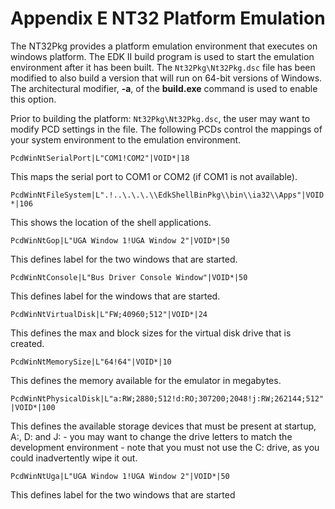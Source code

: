 <!--- @file
  Appendix E NT32 Platform Emulation

  Copyright (c) 2008-2017, Intel Corporation. All rights reserved.<BR>

  Redistribution and use in source (original document form) and 'compiled'
  forms (converted to PDF, epub, HTML and other formats) with or without
  modification, are permitted provided that the following conditions are met:

  1) Redistributions of source code (original document form) must retain the
     above copyright notice, this list of conditions and the following
     disclaimer as the first lines of this file unmodified.

  2) Redistributions in compiled form (transformed to other DTDs, converted to
     PDF, epub, HTML and other formats) must reproduce the above copyright
     notice, this list of conditions and the following disclaimer in the
     documentation and/or other materials provided with the distribution.

  THIS DOCUMENTATION IS PROVIDED BY TIANOCORE PROJECT "AS IS" AND ANY EXPRESS OR
  IMPLIED WARRANTIES, INCLUDING, BUT NOT LIMITED TO, THE IMPLIED WARRANTIES OF
  MERCHANTABILITY AND FITNESS FOR A PARTICULAR PURPOSE ARE DISCLAIMED. IN NO
  EVENT SHALL TIANOCORE PROJECT  BE LIABLE FOR ANY DIRECT, INDIRECT, INCIDENTAL,
  SPECIAL, EXEMPLARY, OR CONSEQUENTIAL DAMAGES (INCLUDING, BUT NOT LIMITED TO,
  PROCUREMENT OF SUBSTITUTE GOODS OR SERVICES; LOSS OF USE, DATA, OR PROFITS;
  OR BUSINESS INTERRUPTION) HOWEVER CAUSED AND ON ANY THEORY OF LIABILITY,
  WHETHER IN CONTRACT, STRICT LIABILITY, OR TORT (INCLUDING NEGLIGENCE OR
  OTHERWISE) ARISING IN ANY WAY OUT OF THE USE OF THIS DOCUMENTATION, EVEN IF
  ADVISED OF THE POSSIBILITY OF SUCH DAMAGE.

-->

# Appendix E NT32 Platform Emulation

The NT32Pkg provides a platform emulation environment that executes on windows
platform. The EDK II build program is used to start the emulation environment
after it has been built. The `Nt32Pkg\Nt32Pkg.dsc` file has been modified to
also build a version that will run on 64-bit versions of Windows. The
architectural modifier, **-a**, of the **build.exe** command is used to enable
this option.

Prior to building the platform: `Nt32Pkg\Nt32Pkg.dsc`, the user may want to
modify PCD settings in the file. The following PCDs control the mappings of
your system environment to the emulation environment.

`PcdWinNtSerialPort|L"COM1!COM2"|VOID*|18`

This maps the serial port to COM1 or COM2 (if COM1 is not available).

`PcdWinNtFileSystem|L".!..\.\.\.\\EdkShellBinPkg\\bin\\ia32\\Apps"|VOID*|106`

This shows the location of the shell applications.

`PcdWinNtGop|L"UGA Window 1!UGA Window 2"|VOID*|50`

This defines label for the two windows that are started.

`PcdWinNtConsole|L"Bus Driver Console Window"|VOID*|50`

This defines label for the windows that are started.

`PcdWinNtVirtualDisk|L"FW;40960;512"|VOID*|24`

This defines the max and block sizes for the virtual disk drive that is created.

`PcdWinNtMemorySize|L"64!64"|VOID*|10`

This defines the memory available for the emulator in megabytes.

`PcdWinNtPhysicalDisk|L"a:RW;2880;512!d:RO;307200;2048!j:RW;262144;512"|VOID*|100`

This defines the available storage devices that must be present at startup, A:,
D: and J: - you may want to change the drive letters to match the development
environment - note that you must not use the C: drive, as you could
inadvertently wipe it out.

`PcdWinNtUga|L"UGA Window 1!UGA Window 2"|VOID*|50`

This defines label for the two windows that are started
